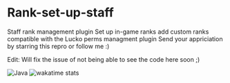 # Rank-set-up-staff
Staff rank management plugin
Set up in-game ranks 
add custom ranks
compatible with the Lucko perms managment plugin
Send your appriciation by starring this repro or follow me :)

Edit: Will fix the issue of not being able to see the code here soon ;)


  ![Java](https://img.shields.io/badge/java-%23ED8B00.svg?style=for-the-badge&logo=java&logoColor=white)
  ![wakatime stats](https://github-readme-stats.vercel.app/api/wakatime?username=@XDVelectical)
 
  
